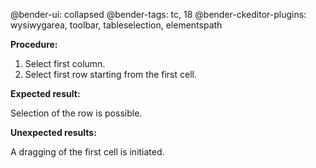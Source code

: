 @bender-ui: collapsed
@bender-tags: tc, 18
@bender-ckeditor-plugins: wysiwygarea, toolbar, tableselection, elementspath

**Procedure:**

1. Select first column.
2. Select first row starting from the first cell.

**Expected result:**

Selection of the row is possible.

**Unexpected results:**

A dragging of the first cell is initiated.
